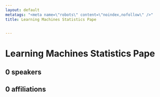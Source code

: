 ```yaml
---
layout: default
metatags: "<meta name=\"robots\" content=\"noindex,nofollow\" />"
title: Learning Machines Statistics Pape


---
```


# Learning Machines Statistics Pape



## 0 speakers



## 0 affiliations



